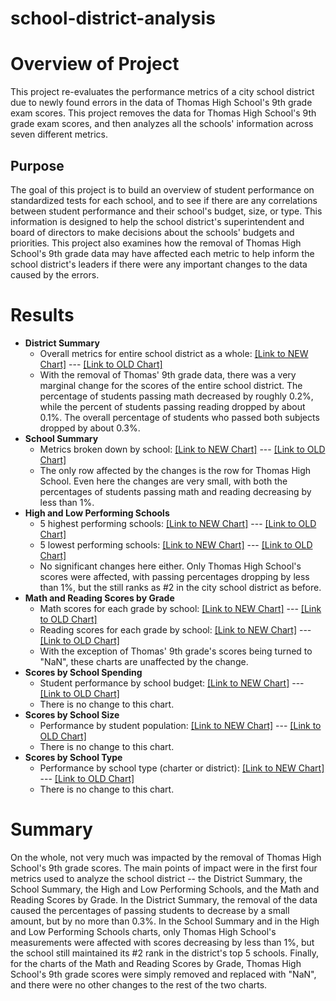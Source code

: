 # school-district-analysis

# Overview of Project
This project re-evaluates the performance metrics of a city school district due to newly found errors in the data of Thomas High School's 9th grade exam scores. This project removes the data for Thomas High School's 9th grade exam scores, and then analyzes all the schools' information across seven different metrics. 

## Purpose
The goal of this project is to build an overview of student performance on standardized tests for each school, and to see if there are any correlations between student performance and their school's budget, size, or type. This information is designed to help the school district's superintendent and board of directors to make decisions about the schools' budgets and priorities. This project also examines how the removal of Thomas High School's 9th grade data may have affected each metric to help inform the school district's leaders if there were any important changes to the data caused by the errors.

# Results
- **District Summary**
  - Overall metrics for entire school district as a whole: [[Link to NEW Chart]](Resources/1_district_summary.PNG) --- [[Link to OLD Chart]]("Resources/Old_Charts/OLD_1_district_summary.PNG")
  - With the removal of Thomas' 9th grade data, there was a very marginal change for the scores of the entire school district. The percentage of students passing math decreased by roughly 0.2%, while the percent of students passing reading dropped by about 0.1%. The overall percentage of students who passed both subjects dropped by about 0.3%.
- **School Summary**
  - Metrics broken down by school: [[Link to NEW Chart]](Resources/2_school_summary.PNG) --- [[Link to OLD Chart]](Resources/Old_Charts/OLD_2_school_summary.PNG)
  - The only row affected by the changes is the row for Thomas High School. Even here the changes are very small, with both the percentages of students passing math and reading decreasing by less than 1%.
- **High and Low Performing Schools**
  - 5 highest performing schools: [[Link to NEW Chart]](Resources/3_highest_performing_schools.PNG) --- [[Link to OLD Chart]](Resources/Old_Charts/OLD_3_highest_performing_schools.PNG)
  - 5 lowest performing schools: [[Link to NEW Chart]](Resources/3_lowest_performing_schools.PNG) --- [[Link to OLD Chart]](Resources/Old_Charts/OLD_3_lowest_performing_schools.PNG)
  - No significant changes here either. Only Thomas High School's scores were affected, with passing percentages dropping by less than 1%, but the still ranks as #2 in the city school district as before.
- **Math and Reading Scores by Grade**
  - Math scores for each grade by school: [[Link to NEW Chart]](Resources/4_math_scores_by_grade.PNG) --- [[Link to OLD Chart]](Resources/Old_Charts/OLD_4_math_scores_by_grade.PNG)
  - Reading scores for each grade by school: [[Link to NEW Chart]](Resources/4_reading_scores_by_grade.PNG) --- [[Link to OLD Chart]](Resources/Old_Charts/OLD_4_reading_scores_by_grade.PNG)
  - With the exception of Thomas' 9th grade's scores being turned to "NaN", these charts are unaffected by the change.
- **Scores by School Spending**
  - Student performance by school budget: [[Link to NEW Chart]](Resources/5_scores_by_school_spending.PNG) --- [[Link to OLD Chart]](Resources/Old_Charts/OLD_5_scores_by_school_spending.PNG)
  - There is no change to this chart.
- **Scores by School Size**
  - Performance by student population: [[Link to NEW Chart]](Resources/6_scores_by_school_size.PNG) --- [[Link to OLD Chart]](Resources/Old_Charts/OLD_6_scores_by_school_size.PNG)
  - There is no change to this chart.
- **Scores by School Type**
  - Performance by school type (charter or district): [[Link to NEW Chart]](Resources/7_scores_by_school_type.PNG) --- [[Link to OLD Chart]](Resources/Old_Charts/OLD_7_scores_by_school_type.PNG)
  - There is no change to this chart.

# Summary
On the whole, not very much was impacted by the removal of Thomas High School's 9th grade scores. The main points of impact were in the first four metrics used to analyze the school district -- the District Summary, the School Summary, the High and Low Performing Schools, and the Math and Reading Scores by Grade. In the District Summary, the removal of the data caused the percentages of passing students to decrease by a small amount, but by no more than 0.3%. In the School Summary and in the High and Low Performing Schools charts, only Thomas High School's measurements were affected with scores decreasing by less than 1%, but the school still maintained its #2 rank in the district's top 5 schools. Finally, for the charts of the Math and Reading Scores by Grade, Thomas High School's 9th grade scores were simply removed and replaced with "NaN", and there were no other changes to the rest of the two charts.
